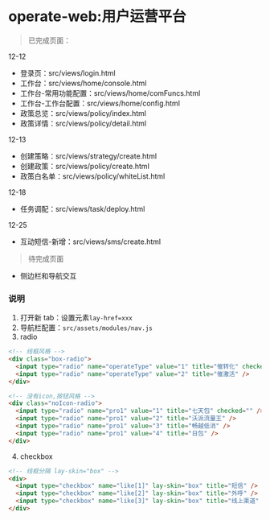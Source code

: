 # operate-web:用户运营平台

> 已完成页面：

12-12

- 登录页：src/views/login.html
- 工作台：src/views/home/console.html
- 工作台-常用功能配置：src/views/home/comFuncs.html
- 工作台-工作台配置：src/views/home/config.html
- 政策总览：src/views/policy/index.html
- 政策详情：src/views/policy/detail.html

12-13

- 创建策略：src/views/strategy/create.html
- 创建政策：src/views/policy/create.html
- 政策白名单：src/views/policy/whiteList.html

12-18

- 任务调配：src/views/task/deploy.html

12-25

- 互动短信-新增：src/views/sms/create.html

> 待完成页面

- 侧边栏和导航交互

### 说明

1. 打开新 tab：设置元素`lay-href=xxx`
2. 导航栏配置：`src/assets/modules/nav.js`
3. radio

```html
<!-- 线框风格 -->
<div class="box-radio">
  <input type="radio" name="operateType" value="1" title="催转化" checked="" />
  <input type="radio" name="operateType" value="2" title="催激活" />
</div>
```

```html
<!-- 没有icon,按钮风格 -->
<div class="noIcon-radio">
  <input type="radio" name="pro1" value="1" title="七天包" checked="" />
  <input type="radio" name="pro1" value="2" title="沃派流量王" />
  <input type="radio" name="pro1" value="3" title="畅越低消" />
  <input type="radio" name="pro1" value="4" title="日包" />
</div>
```

4. checkbox

```html
<!-- 线框分隔 lay-skin="box" -->
<div>
  <input type="checkbox" name="like[1]" lay-skin="box" title="短信" />
  <input type="checkbox" name="like[2]" lay-skin="box" title="外呼" />
  <input type="checkbox" name="like[3]" lay-skin="box" title="线上渠道" />
</div>
```
